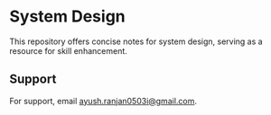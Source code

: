 
# System Design

This repository offers concise notes for system design, serving as a resource for skill enhancement.

## Support

For support, email ayush.ranjan0503i@gmail.com.




